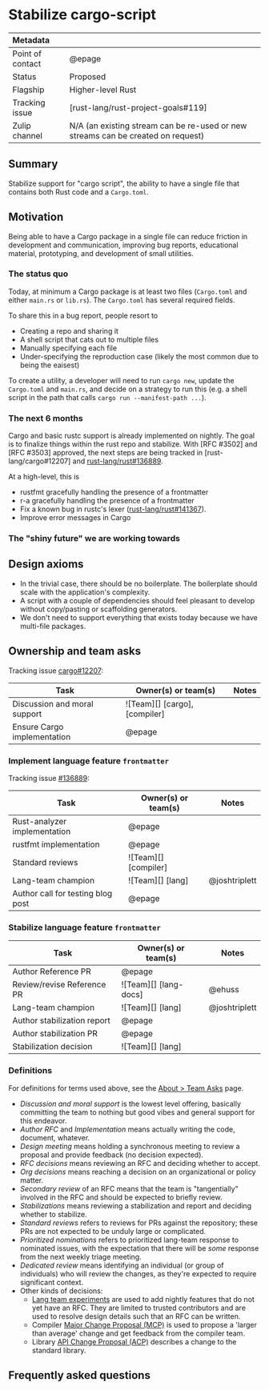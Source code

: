 # Stabilize cargo-script

| Metadata         |                                                                                  |
| :--------------- | -------------------------------------------------------------------------------- |
| Point of contact | @epage                                                                           |
| Status           | Proposed                                                                         |
| Flagship         | Higher-level Rust                                                                |
| Tracking issue   | [rust-lang/rust-project-goals#119]                                               |
| Zulip channel    | N/A (an existing stream can be re-used or new streams can be created on request) |
## Summary

Stabilize support for "cargo script", the ability to have a single file that contains both Rust code and a `Cargo.toml`.

## Motivation

Being able to have a Cargo package in a single file can reduce friction in development and communication,
improving bug reports, educational material, prototyping, and development of small utilities.

### The status quo

Today, at minimum a Cargo package is at least two files (`Cargo.toml` and either `main.rs` or `lib.rs`).
The `Cargo.toml` has several required fields.

To share this in a bug report, people resort to
- Creating a repo and sharing it
- A shell script that cats out to multiple files
- Manually specifying each file
- Under-specifying the reproduction case (likely the most common due to being the eaisest)

To create a utility, a developer will need to run `cargo new`, update the
`Cargo.toml` and `main.rs`, and decide on a strategy to run this (e.g. a shell
script in the path that calls `cargo run --manifest-path ...`).

### The next 6 months

Cargo and basic rustc support is already implemented on nightly.
The goal is to finalize things within the rust repo and stabilize.
With [RFC #3502] and [RFC #3503] approved, the next steps are being tracked in [rust-lang/cargo#12207] and [rust-lang/rust#136889](https://github.com/rust-lang/rust/issues/136889).

At a high-level, this is
- rustfmt gracefully handling the presence of a frontmatter
- r-a gracefully handling the presence of a frontmatter
- Fix a known bug in rustc's lexer ([rust-lang/rust#141367](https://github.com/rust-lang/rust/issues/141367)).
- Improve error messages in Cargo

### The "shiny future" we are working towards

## Design axioms

- In the trivial case, there should be no boilerplate.  The boilerplate should scale with the application's complexity.
- A script with a couple of dependencies should feel pleasant to develop without copy/pasting or scaffolding generators.
- We don't need to support everything that exists today because we have multi-file packages.

## Ownership and team asks

Tracking issue [cargo#12207](https://github.com/rust-lang/cargo/issues/12207):

| Task                         | Owner(s) or team(s)           | Notes |
| ---------------------------- | ----------------------------- | ----- |
| Discussion and moral support | ![Team][] [cargo], [compiler] |       |
| Ensure Cargo implementation  | @epage                        |       |

### Implement language feature `frontmatter`

Tracking issue [#136889](https://github.com/rust-lang/rust/issues/136889):

| Task                              | Owner(s) or team(s)  | Notes         |
| --------------------------------- | -------------------- | ------------- |
| Rust-analyzer implementation      | @epage               |               |
| rustfmt implementation            | @epage               |               |
| Standard reviews                  | ![Team][] [compiler] |               |
| Lang-team champion                | ![Team][] [lang]     | @joshtriplett |
| Author call for testing blog post | @epage               |               |

### Stabilize language feature `frontmatter`

| Task                        | Owner(s) or team(s)   | Notes         |
| --------------------------- | --------------------- | ------------- |
| Author Reference PR         | @epage                |               |
| Review/revise Reference PR  | ![Team][] [lang-docs] | @ehuss        |
| Lang-team champion          | ![Team][] [lang]      | @joshtriplett |
| Author stabilization report | @epage                |               |
| Author stabilization PR     | @epage                |               |
| Stabilization decision      | ![Team][] [lang]      |               |

### Definitions

For definitions for terms used above, see the [About > Team Asks](https://rust-lang.github.io/rust-project-goals/about/team_asks.html) page.

* *Discussion and moral support* is the lowest level offering, basically committing the team to nothing but good vibes and general support for this endeavor.
* *Author RFC* and *Implementation* means actually writing the code, document, whatever.
* *Design meeting* means holding a synchronous meeting to review a proposal and provide feedback (no decision expected).
* *RFC decisions* means reviewing an RFC and deciding whether to accept.
* *Org decisions* means reaching a decision on an organizational or policy matter.
* *Secondary review* of an RFC means that the team is "tangentially" involved in the RFC and should be expected to briefly review.
* *Stabilizations* means reviewing a stabilization and report and deciding whether to stabilize.
* *Standard reviews* refers to reviews for PRs against the repository; these PRs are not expected to be unduly large or complicated.
* *Prioritized nominations* refers to prioritized lang-team response to nominated issues, with the expectation that there will be *some* response from the next weekly triage meeting.
* *Dedicated review* means identifying an individual (or group of individuals) who will review the changes, as they're expected to require significant context.
* Other kinds of decisions:
    * [Lang team experiments](https://lang-team.rust-lang.org/how_to/experiment.html) are used to add nightly features that do not yet have an RFC. They are limited to trusted contributors and are used to resolve design details such that an RFC can be written.
    * Compiler [Major Change Proposal (MCP)](https://forge.rust-lang.org/compiler/mcp.html) is used to propose a 'larger than average' change and get feedback from the compiler team.
    * Library [API Change Proposal (ACP)](https://std-dev-guide.rust-lang.org/development/feature-lifecycle.html) describes a change to the standard library.

## Frequently asked questions
